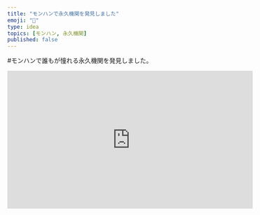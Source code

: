 ```yaml
---
title: "モンハンで永久機関を発見しました"
emoji: "🚂"
type: idea
topics: [モンハン, 永久機関]
published: false
---
```

#モンハンで誰もが憧れる永久機関を発見しました。

<iframe width="560" height="315" src="https://www.youtube.com/embed/dBc01tK4bww?si=PxFEQ4eKuvSneuMZ" title="YouTube video player" frameborder="0" allow="accelerometer; autoplay; clipboard-write; encrypted-media; gyroscope; picture-in-picture; web-share" referrerpolicy="strict-origin-when-cross-origin" allowfullscreen></iframe>

